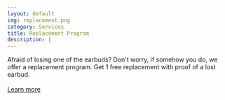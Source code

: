 ```yaml
---
layout: default
img: replacement.png
category: Services
title: Replacement Program
description: |
---
```

  Afraid of losing one of the earbuds? Don't worry, if somehow you do, we offer a replacement program. Get 1 free replacement with proof of a lost earbud.
  <br>
  <br>
<a href="https://sxund.com/pages/replacement-program" target="_blank">Learn more</a>
